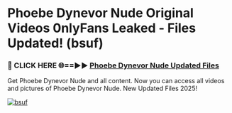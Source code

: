 # Phoebe Dynevor Nude Original Videos 0nlyFans Leaked - Files Updated! (bsuf)

<h3>🔴 CLICK HERE 🌐==►► <a href="https://tinyurl.com/5h6xmrr3" rel="nofollow">Phoebe Dynevor Nude Updated Files</a></h3>

Get Phoebe Dynevor Nude and all content. Now you can access all videos and pictures of Phoebe Dynevor Nude. New Updated Files 2025!

[![bsuf](https://i.imgur.com/KVD873Z.gif)](https://tinyurl.com/5h6xmrr3)
